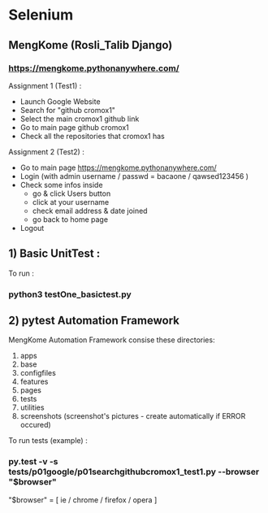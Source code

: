 # Selenium

## MengKome (Rosli_Talib Django)

### https://mengkome.pythonanywhere.com/ 

Assignment 1 (Test1) :

- Launch Google Website
- Search for "github cromox1"
- Select the main cromox1 github link
- Go to main page github cromox1
- Check all the repositories that cromox1 has

Assignment 2 (Test2) :

- Go to main page https://mengkome.pythonanywhere.com/
- Login (with admin username / passwd = bacaone / qawsed123456 )
- Check some infos inside 
  - go & click Users button
  - click at your username
  - check email address & date joined
  - go back to home page
- Logout

## 1) Basic UnitTest :

To run :

### python3 testOne_basictest.py

## 2) pytest Automation Framework

MengKome Automation Framework consise these directories:

1) apps
2) base
3) configfiles
4) features
5) pages
6) tests
7) utilities
8) screenshots (screenshot's pictures - create automatically if ERROR occured)

To run tests (example) :

### py.test -v -s tests/p01google/p01searchgithubcromox1_test1.py --browser "$browser"

"$browser" = [ ie / chrome / firefox / opera ]

